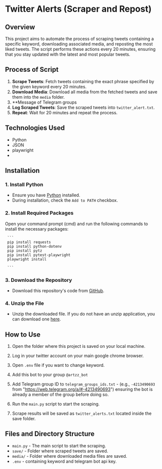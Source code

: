 # Twitter Alerts (Scraper and Repost)

## Overview

This project aims to automate the process of scraping tweets containing a specific keyword, downloading associated media, and reposting the most liked tweets. The script performs these actions every 20 minutes, ensuring that you stay updated with the latest and most popular tweets. 

## Process of Script

1. **Scrape Tweets**: Fetch tweets containing the exact phrase specified by the given keyword every 20 minutes.
2. **Download Media**: Download all media from the fetched tweets and save them into the `media` folder.
3. **Message of Telegram groups
5. **Log Scraped Tweets**: Save the scraped tweets into `twitter_alert.txt`.
6. **Repeat**: Wait for 20 minutes and repeat the process.

## Technologies Used
- Python
- JSON
- playwright
- 
## Installation

### 1. Install Python

- Ensure you have [Python](https://www.python.org/downloads/) installed.
- During installation, check the `Add to PATH` checkbox.

### 2. Install Required Packages
Open your command prompt (cmd) and run the following commands to install the necessary packages:

     ```
     pip install requests
     pip install python-dotenv
     pip install pytz
     pip install pytest-playwright
     playwright install
     
     ```


### 3. Download the Repository
   - Download this repository's code from [GitHub](https://github.com/arnaldo31/twitter_alert_selenium/archive/refs/heads/main.zip).

### 4. Unzip the File
   - Unzip the downloaded file. If you do not have an unzip application, you can download one [here](https://www.7-zip.org/a/7z2406-x64.exe).

## How to Use

1. Open the folder where this project is saved on your local machine.
2. Log in your twitter account on your main google chrome browser.
2. Open `.env` file if you want to change keyword.
    
5. Add this bot to your group `@artzz_bot`
6. Add Telegram group ID to `telegram_groups_ids.txt` - (e.g., `-4213490693` from "https://web.telegram.org/a/#-4213490693") ensuring the bot is already a member of the group before doing so. 
6. Run the `main.py` script to start the scraping.
7. Scrape results will be saved as `twitter_alerts.txt` located inside the save folder.

## Files and Directory Structure

 - `main.py` - The main script to start the scraping.
 - `save/` - Folder where scraped tweets are saved.
 - `media/` - Folder where downloaded media files are saved.
 - `.env` - containing keyword and telegram bot api key.

